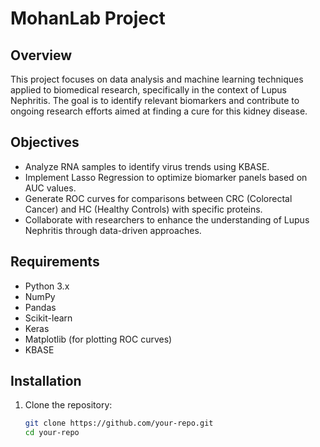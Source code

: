 # MohanLab Project

## Overview
This project focuses on data analysis and machine learning techniques applied to biomedical research, specifically in the context of Lupus Nephritis. The goal is to identify relevant biomarkers and contribute to ongoing research efforts aimed at finding a cure for this kidney disease.

## Objectives
- Analyze RNA samples to identify virus trends using KBASE.
- Implement Lasso Regression to optimize biomarker panels based on AUC values.
- Generate ROC curves for comparisons between CRC (Colorectal Cancer) and HC (Healthy Controls) with specific proteins.
- Collaborate with researchers to enhance the understanding of Lupus Nephritis through data-driven approaches.

## Requirements
- Python 3.x
- NumPy
- Pandas
- Scikit-learn
- Keras
- Matplotlib (for plotting ROC curves)
- KBASE

## Installation
1. Clone the repository:
   ```bash
   git clone https://github.com/your-repo.git
   cd your-repo

